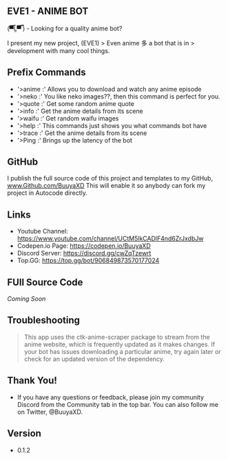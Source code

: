 ## EVE1 - ANIME BOT

(▀̿Ĺ̯▀̿ ̿) - Looking for a quality anime bot?

I present my new project, (EVE1) > Even anime 多 a bot that is in > development with many cool things.

## Prefix Commands
- '>anime :'  Allows you to download and watch any anime episode
- '>neko :' You like neko images??, then this command is perfect for you.
- '>quote :' Get some random anime quote
- '>info :' Get the anime details from its scene
- '>waifu :' Get random waifu images
- '>help :' This commands just shows you what commands bot have
- '>trace :' Get the anime details from its scene
- '>Ping :' Brings up the latency of the bot

## GitHub
I publish the full source code of this project and templates to my GitHub, www.Github.com/BuuyaXD This will enable it so anybody can fork my project in Autocode directly.

## Links
- Youtube Channel: https://www.youtube.com/channel/UCtM5lkCADlF4nd6ZrJxdbJw
- Codepen.io Page: https://codepen.io/BuuyaXD
- Discord Server: https://discord.gg/cwZqTzewrt
- Top.GG: https://top.gg/bot/906849873570177024
  
## FUll Source Code
  *Coming Soon*
  
## Troubleshooting
> This app uses the ctk-anime-scraper package to stream from the anime website, which is frequently updated as it makes changes. If your bot has issues downloading a particular anime, try again later or check for an updated version of the dependency.

## Thank You!
- If you have any questions or feedback, please join my community Discord from the Community tab in the top bar. You can also follow me on Twitter, @BuuyaXD.

## Version
- 0.1.2
